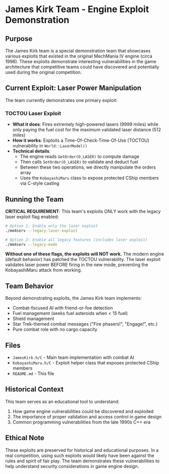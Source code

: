 # James Kirk Team - Engine Exploit Demonstration

## Purpose

The James Kirk team is a special demonstration team that showcases various exploits that existed in the original MechMania IV engine (circa 1998). These exploits demonstrate interesting vulnerabilities in the game architecture that competitive teams could have discovered and potentially used during the original competition.

## Current Exploit: Laser Power Manipulation

The team currently demonstrates one primary exploit:

### TOCTOU Laser Exploit
- **What it does**: Fires extremely high-powered lasers (9999 miles) while only paying the fuel cost for the maximum validated laser distance (512 miles)
- **How it works**: Exploits a Time-Of-Check-Time-Of-Use (TOCTOU) vulnerability in `World::LaserModel()`
- **Technical details**:
  - The engine reads `GetOrder(O_LASER)` to compute damage
  - Then calls `SetOrder(O_LASER)` to validate and deduct fuel
  - Between these two operations, we directly manipulate the orders array
  - Uses the `KobayashiMaru` class to expose protected CShip members via C-style casting

## Running the Team

**CRITICAL REQUIREMENT**: This team's exploits ONLY work with the legacy laser exploit flag enabled:

```bash
# Option 1: Enable only the laser exploit
./mm4serv --legacy-laser-exploit

# Option 2: Enable all legacy features (includes laser exploit)
./mm4serv --legacy-mode
```

**Without one of these flags, the exploits will NOT work.** The modern engine (default behavior) has patched the TOCTOU vulnerability. The laser exploit validates laser power BEFORE firing in the new mode, preventing the KobayashiMaru attack from working.

## Team Behavior

Beyond demonstrating exploits, the James Kirk team implements:
- Combat-focused AI with friend-or-foe detection
- Fuel management (seeks fuel asteroids when < 15 fuel)
- Shield management
- Star Trek-themed combat messages ("Fire phasers!", "Engage!", etc.)
- Pure combat role with no cargo capacity

## Files

- `JamesKirk.h/C` - Main team implementation with combat AI
- `KobayashiMaru.h/C` - Exploit helper class that exposes protected CShip members
- `README.md` - This file

## Historical Context

This team serves as an educational tool to understand:
1. How game engine vulnerabilities could be discovered and exploited
2. The importance of proper validation and access control in game design
3. Common programming vulnerabilities from the late 1990s C++ era

## Ethical Note

These exploits are preserved for historical and educational purposes. In a real competition, using such exploits would likely have been against the rules and spirit of fair play. The team demonstrates these vulnerabilities to help understand security considerations in game engine design.